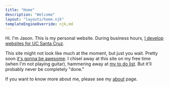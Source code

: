 ```yaml
---
title: "Home"
description: "Welcome"
layout: "layouts/home.njk"
templateEngineOverride: njk,md
---
```

Hi. I'm Jason. This is my personal website. During business hours, [I develop websites for UC Santa Cruz](https://campusdirectory.ucsc.edu/cd_detail?uid=jchafin).

This site might not look like much at the moment, but just you wait. Pretty soon [it's gonna be awesome](https://www.youtube.com/watch?v=tCDq_InioQE). I chisel away at this site on my free time (when I'm not playing guitar), hammering away at [my to do list](https://herm-garden.netlify.app/jc-website-todo/). But it'll probably never be completely "done."

If you want to know more about me, please see my [about](/about/) page.
